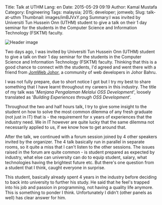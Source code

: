 Title: Talk at UTHM
Lang: en
Date: 2015-05-29 09:19
Author: Kamal Mustafa
Category: Engineering
Tags: malaysia; 2015; developer; jomweb;
Slug: talk-at-uthm
Thumbnail: images/imBJVxY.png
Summary:I was invited by Universiti Tun Hussein Onn (UTHM) student to give a talk on their 1 day seminar for the students in the Computer Science and Information Technology (FSKTM) faculty. 

![Header image]({filename}/images/imBJVxY.png)

Two days ago, I was invited by Universiti Tun Hussein Onn (UTHM) student
to give a talk on their 1 day seminar for the students in the Computer
Science and Information Technology (FSKTM) faculty. Thinking that this
is a good chance to connect with the students, I'd agreed and went there
with a friend from [JomWeb Johor](https://www.facebook.com/groups/jomwebjohor/), 
a community of web developers in Johor Bahru.

I was not fully prepare, due to short notice I got but I try my best to
share something that I have learnt throughout my careers in this
industry. The title of my talk was '*Menjana Pengalaman Melalui OSS
Development*', loosely translated as '*Building Experiences through OSS
Development*'.

Throughout the two and half hours talk, I try to give some insight to
the student on how to solve the most common dilemma of any fresh
graduate (not just in IT) that is - the requirement for x years of
experiences that the industry need. We in IT however are quite lucky
that the same dilemma not necessarily applied to us, if we know how to
get around that.

After the talk, we continued with a forum session joined by 4 other
speakers invited by the organizer. The 4 talk basically run in parallel
in separate rooms, so it quite a miss that I can't listen to the other
sessions. The issues raised in the forum are quite common - is student
prepared as expected by industry, what else can university can do to
equip student, salary, what technologies having the brightest future
etc. But there's one question from a student that I think, caught
everyone in surprise.

This student, basically already spent 4 years in the industry before
deciding to back into university to further his study. He said that he
feel's trapped into his job and passion in programming, not having a
quality life anymore. This is something to ponder I think. Unfortunately
I didn't (other panels as well) has clear answer for him.
